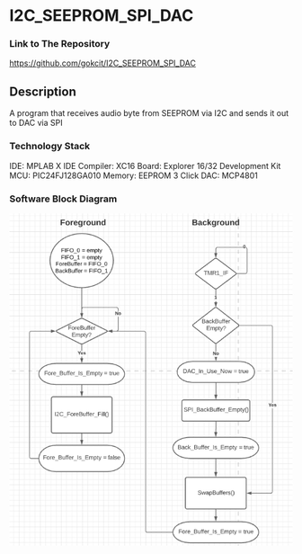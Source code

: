 # I2C_SEEPROM_SPI_DAC

### Link to The Repository
https://github.com/gokcit/I2C_SEEPROM_SPI_DAC

## Description
A program that receives audio byte from SEEPROM via I2C and sends it out to DAC via SPI

### Technology Stack
IDE: MPLAB X IDE
Compiler: XC16
Board: Explorer 16/32 Development Kit
MCU: PIC24FJ128GA010
Memory: EEPROM 3 Click
DAC: MCP4801

### Software Block Diagram
![Alt text](https://github.com/gokcit/I2C_SEEPROM_SPI_DAC/blob/main/flow%20chart.png "Software Block Diagram")
